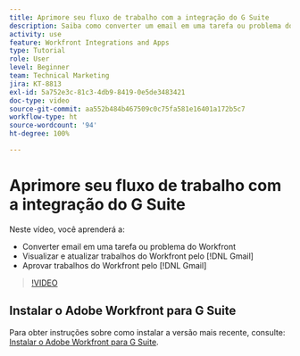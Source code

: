 ```yaml
---
title: Aprimore seu fluxo de trabalho com a integração do G Suite
description: Saiba como converter um email em uma tarefa ou problema do  [!DNL Workfront]  e como visualizar, atualizar e aprovar trabalhos do  [!DNL Workfront]  [!DNL Workfront]  pelo Gmail.
activity: use
feature: Workfront Integrations and Apps
type: Tutorial
role: User
level: Beginner
team: Technical Marketing
jira: KT-8813
exl-id: 5a752e3c-81c3-4db9-8419-0e5de3483421
doc-type: video
source-git-commit: aa552b484b467509c0c75fa581e16401a172b5c7
workflow-type: ht
source-wordcount: '94'
ht-degree: 100%

---
```


# Aprimore seu fluxo de trabalho com a integração do G Suite

Neste vídeo, você aprenderá a:

* Converter email em uma tarefa ou problema do Workfront
* Visualizar e atualizar trabalhos do Workfront pelo [!DNL Gmail]
* Aprovar trabalhos do Workfront pelo [!DNL Gmail]

>[!VIDEO](https://video.tv.adobe.com/v/335114/?quality=12&learn=on)

## Instalar o Adobe Workfront para G Suite

Para obter instruções sobre como instalar a versão mais recente, consulte: [Instalar o Adobe Workfront para G Suite](https://experienceleague.adobe.com/docs/workfront/using/adobe-workfront-integrations/workfront-for-g-suite/install-workfront-for-gsuite.html?lang=pt-BR).
